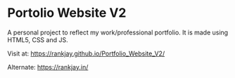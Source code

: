 # **Portolio Website V2**

A personal project to reflect my work/professional portfolio. It is made using HTML5, CSS and JS.

Visit at: https://rankjay.github.io/Portfolio_Website_V2/

Alternate: https://rankjay.in/